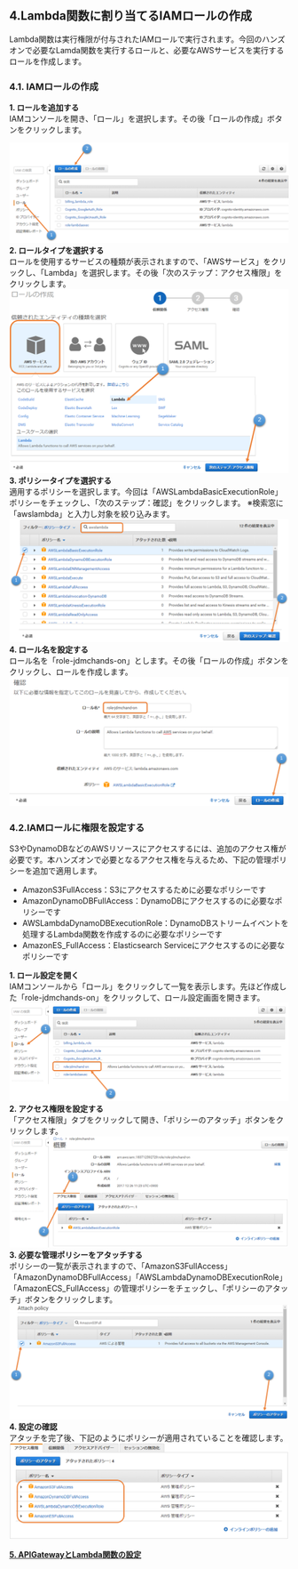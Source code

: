 ## 4.Lambda関数に割り当てるIAMロールの作成
Lambda関数は実行権限が付与されたIAMロールで実行されます。今回のハンズオンで必要なLamda関数を実行するロールと、必要なAWSサービスを実行するロールを作成します。

### 4.1. IAMロールの作成

**1. ロールを追加する**  
IAMコンソールを開き、「ロール」を選択します。その後「ロールの作成」ボタンをクリックします。  
  
![図4.1-1](https://github.com/mimopa/jdmc-aws-handson/blob/master/docs/img/4-IAM-1.png)  
**2. ロールタイプを選択する**  
ロールを使用するサービスの種類が表示されますので、「AWSサービス」をクリックし、「Lambda」を選択します。その後「次のステップ：アクセス権限」をクリックします。  
![図4.1-2](https://github.com/mimopa/jdmc-aws-handson/blob/master/docs/img/4-IAM-2.png)  
**3. ポリシータイプを選択する**  
適用するポリシーを選択します。今回は「AWSLambdaBasicExecutionRole」ポリシーをチェックし、「次のステップ：確認」をクリックします。
※検索窓に「awslambda」と入力し対象を絞り込みます。  
![図4.1-3](https://github.com/mimopa/jdmc-aws-handson/blob/master/docs/img/4-IAM-3.png)
**4. ロール名を設定する**  
ロール名を「role-jdmchands-on」とします。その後「ロールの作成」ボタンをクリックし、ロールを作成します。  
![図4.1-4](https://github.com/mimopa/jdmc-aws-handson/blob/master/docs/img/4-IAM-4.png)  

### 4.2.IAMロールに権限を設定する
S3やDynamoDBなどのAWSリソースにアクセスするには、追加のアクセス権が必要です。本ハンズオンで必要となるアクセス権を与えるため、下記の管理ポリシーを追加で適用します。
* AmazonS3FullAccess：S3にアクセスするために必要なポリシーです
* AmazonDynamoDBFullAccess：DynamoDBにアクセスするのに必要なポリシーです
* AWSLambdaDynamoDBExecutionRole：DynamoDBストリームイベントを処理するLambda関数を作成するのに必要なポリシーです
* AmazonES_FullAccess：Elasticsearch Serviceにアクセスするのに必要なポリシーです

**1. ロール設定を開く**  
IAMコンソールから「ロール」をクリックして一覧を表示します。先ほど作成した「role-jdmchands-on」をクリックして、ロール設定画面を開きます。  
![図4.2-1](https://github.com/mimopa/jdmc-aws-handson/blob/master/docs/img/4-IAM-5.png)  
**2. アクセス権限を設定する**  
「アクセス権限」タブをクリックして開き、「ポリシーのアタッチ」ボタンをクリックします。  
![図4.2-2](https://github.com/mimopa/jdmc-aws-handson/blob/master/docs/img/4-IAM-6.png)  
**3. 必要な管理ポリシーをアタッチする**  
ポリシーの一覧が表示されますので、「AmazonS3FullAccess」「AmazonDynamoDBFullAccess」「AWSLambdaDynamoDBExecutionRole」「AmazonECS_FullAccess」の管理ポリシーをチェックし、「ポリシーのアタッチ」ボタンをクリックします。  
![図4.2-3](https://github.com/mimopa/jdmc-aws-handson/blob/master/docs/img/4-IAM-7.png)  
**4. 設定の確認**  
アタッチを完了後、下記のようにポリシーが適用されていることを確認します。  
![図4.2-4](https://github.com/mimopa/jdmc-aws-handson/blob/master/docs/img/4-IAM-8.png)

**[5. APIGatewayとLambda関数の設定](https://github.com/mimopa/jdmc-aws-handson/blob/master/docs/05.md#5-apigateway%E3%81%A8lambda%E9%96%A2%E6%95%B0%E3%81%AE%E8%A8%AD%E5%AE%9A)**